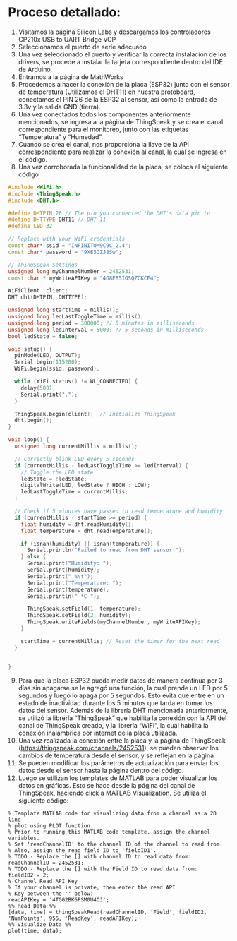 # Proceso detallado:

1. Visitamos la página Silicon Labs y descargamos los controladores CP210x USB to UART Bridge VCP
2. Seleccionamos el puerto de serie adecuado
3. Una vez seleccionado el puerto y verificar la correcta instalación de los drivers, se procede a instalar la tarjeta correspondiente dentro del IDE de Arduino.
4. Entramos a la página de MathWorks
5. Procedemos a hacer la conexión de la placa (ESP32) junto con el sensor de temperatura (Utilizamos el DHT11) en nuestra protoboard, conectamos el PIN 26 de la ESP32 al sensor, así como la entrada de 3.3v y la salida GND (tierra).
6. Una vez conectados todos los componentes anteriormente mencionados, se ingresa a la página de ThingSpeak y se crea el canal correspondiente para el monitoreo, junto con las etiquetas “Temperatura” y “Humedad”.
7. Cuando se crea el canal, nos proporciona la llave de la API correspondiente para realizar la conexión al canal, la cuál se ingresa en el código.
8. Una vez corroborada la funcionalidad de la placa, se coloca el siguiente código

```cpp
#include <WiFi.h>
#include <ThingSpeak.h>
#include <DHT.h>

#define DHTPIN 26 // The pin you connected the DHT's data pin to
#define DHTTYPE DHT11 // DHT 11
#define LED 32

// Replace with your WiFi credentials
const char* ssid = "INFINITUM9C9C_2.4";
const char* password = "9XE5GZJ8Sw";

// ThingSpeak Settings
unsigned long myChannelNumber = 2452531;
const char * myWriteAPIKey = "4G8EB5IOSQZCKCE4";

WiFiClient  client;
DHT dht(DHTPIN, DHTTYPE);

unsigned long startTime = millis();
unsigned long ledLastToggleTime = millis();
unsigned long period = 300000; // 5 minutes in milliseconds
unsigned long ledInterval = 5000; // 5 seconds in milliseconds
bool ledState = false;

void setup() {
  pinMode(LED, OUTPUT);
  Serial.begin(115200);
  WiFi.begin(ssid, password);

  while (WiFi.status() != WL_CONNECTED) {
    delay(500);
    Serial.print(".");
  }

  ThingSpeak.begin(client);  // Initialize ThingSpeak
  dht.begin();
}

void loop() {
  unsigned long currentMillis = millis();

  // Correctly blink LED every 5 seconds
  if (currentMillis - ledLastToggleTime >= ledInterval) {
    // Toggle the LED state
    ledState = !ledState;
    digitalWrite(LED, ledState ? HIGH : LOW);
    ledLastToggleTime = currentMillis;
  }

  // Check if 5 minutes have passed to read temperature and humidity
  if (currentMillis - startTime >= period) {
    float humidity = dht.readHumidity();
    float temperature = dht.readTemperature();

    if (isnan(humidity) || isnan(temperature)) {
      Serial.println("Failed to read from DHT sensor!");
    } else {
      Serial.print("Humidity: ");
      Serial.print(humidity);
      Serial.print(" %\t");
      Serial.print("Temperature: ");
      Serial.print(temperature);
      Serial.println(" *C ");

      ThingSpeak.setField(1, temperature);
      ThingSpeak.setField(2, humidity);
      ThingSpeak.writeFields(myChannelNumber, myWriteAPIKey);
    }

    startTime = currentMillis; // Reset the timer for the next read
  }


}

```
9. Para que la placa ESP32 pueda medir datos de manera continua por 3 días sin apagarse se le agregó una función, la cual prende un LED por 5 segundos y luego lo apaga por 5 segundos. Esto evita que entre en un estado de inactividad durante los 5 minutos que tarda en tomar los datos del sensor. Además de la librería DHT mencionada anteriormente, se utilizó la librería “ThingSpeak” que habilita la conexión con la API del canal de ThingSpeak creado, y la librería “WiFi”, la cuál habilita la conexión inalámbrica por internet de la placa utilizada.
10. Una vez realizada la conexión entre la placa y la página de ThingSpeak (https://thingspeak.com/channels/2452531), se pueden observar los cambios de temperatura desde el sensor, y se reflejan en la página
11. Se pueden modificar los parámetros de actualización para enviar los datos desde el sensor hasta la página dentro del código.
12. Luego se utilizan los templates de MATLAB para poder visualizar los datos en gráficas. Esto se hace desde la página del canal de ThingSpeak, haciendo click a MATLAB Visualization. Se utiliza el siguiente código:

```
% Template MATLAB code for visualizing data from a channel as a 2D line
% plot using PLOT function.
% Prior to running this MATLAB code template, assign the channel variables.
% Set 'readChannelID' to the channel ID of the channel to read from.
% Also, assign the read field ID to 'fieldID1'.
% TODO - Replace the [] with channel ID to read data from:
readChannelID = 2452531;
% TODO - Replace the [] with the Field ID to read data from:
fieldID2 = 2;
% Channel Read API Key
% If your channel is private, then enter the read API
% Key between the '' below:
readAPIKey = '4TGG2BK6PSM0U4OJ';
%% Read Data %%
[data, time] = thingSpeakRead(readChannelID, 'Field', fieldID2, 'NumPoints', 955, 'ReadKey', readAPIKey);
%% Visualize Data %%
plot(time, data);

```



